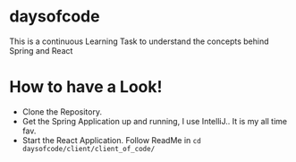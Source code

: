 # daysofcode

This is a continuous Learning Task to understand the concepts behind Spring and React 

# How to have a Look!

* Clone the Repository.
* Get the Spring Application up and running, I use IntelliJ.. It is my all time fav.
* Start the React Application. Follow ReadMe in `cd daysofcode/client/client_of_code/`
